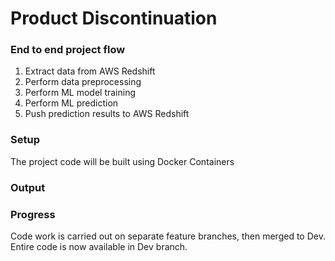 # Product Discontinuation

### End to end project flow
1. Extract data from AWS Redshift
2. Perform data preprocessing
3. Perform ML model training
4. Perform ML prediction
5. Push prediction results to AWS Redshift

### Setup

The project code will be built using Docker Containers

### Output

### Progress

Code work is carried out on separate feature branches, then merged to Dev. Entire code is now available in Dev branch.
